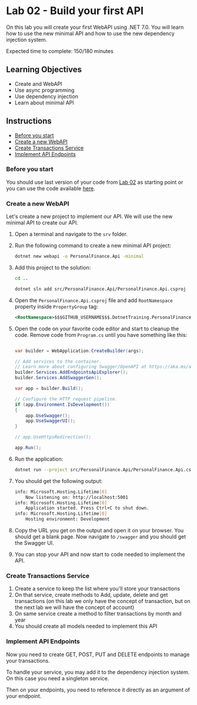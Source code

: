 # Lab 02 - Build your first API

On this lab you will create your first WebAPI using .NET 7.0. You will learn how to use the new minimal API and how to use the new dependency injection system.

Expected time to complete: 150/180 minutes

## Learning Objectives

- Create and WebAPI
- Use async programming
- Use dependency injection
- Learn about minimal API

## Instructions

- [Before you start](#before-you-start)
- [Create a new WebAPI](#create-a-new-webapi)
- [Create Transactions Service](#create-transactions-service)
- [Implement API Endpoints](#implement-api-endpoints)

### Before you start

You should use last version of your code from [Lab 02](lab02.md) as starting point or you can use the code available [here](https://github.com/theonorg/training-personal-finance/tree/lab02).

### Create a new WebAPI

Let's create a new project to implement our API. We will use the new minimal API to create our API.

1. Open a terminal and navigate to the `srv` folder.
2. Run the following command to create a new minimal API project:

    ```bash
    dotnet new webapi -o PersonalFinance.Api -minimal
    ```

3. Add this project to the solution:

    ```bash
    cd ..

    dotnet sln add src/PersonalFinance.Api/PersonalFinance.Api.csproj
    ```

4. Open the `PersonalFinance.Api.csproj` file and add `RootNamespace` property inside `PropertyGroup` tag:

    ```xml
    <RootNamespace>$$$GITHUB_USERNAME$$$.DotnetTraining.PersonalFinanceAPI</RootNamespace>
    ```

5. Open the code on your favorite code editor and start to cleanup the code. Remove code from `Program.cs` until you have something like this:

    ```csharp

    var builder = WebApplication.CreateBuilder(args);

    // Add services to the container.
    // Learn more about configuring Swagger/OpenAPI at https://aka.ms/aspnetcore/swashbuckle
    builder.Services.AddEndpointsApiExplorer();
    builder.Services.AddSwaggerGen();

    var app = builder.Build();

    // Configure the HTTP request pipeline.
    if (app.Environment.IsDevelopment())
    {
        app.UseSwagger();
        app.UseSwaggerUI();
    }

    // app.UseHttpsRedirection();

    app.Run();
    ```

6. Run the application:

    ```bash
    dotnet run --project src/PersonalFinance.Api/PersonalFinance.Api.csproj
    ```

7. You should get the following output:

    ```bash
    info: Microsoft.Hosting.Lifetime[0]
        Now listening on: http://localhost:5001
    info: Microsoft.Hosting.Lifetime[0]
        Application started. Press Ctrl+C to shut down.
    info: Microsoft.Hosting.Lifetime[0]
        Hosting environment: Development
    ```

8. Copy the URL you get on the output and open it on your browser. You should get a blank page. Now navigate to `/swagger` and you should get the Swagger UI.

9. You can stop your API and now start to code needed to implement the API.

### Create Transactions Service

1. Create a service to keep the list where you'll store your transactions
2. On that service, create methods to Add, update, delete and get transactions (on this lab we only have the concept of transaction, but on the next lab we will have the concept of account)
3. On same service create a method to filter transactions by month and year
4. You should create all models needed to implement this API

### Implement API Endpoints

Now you need to create GET, POST, PUT and DELETE endpoints to manage your transactions.

To handle your service, you may add it to the dependency injection system. On this case you need a singleton service.

Then on your endpoints, you need to reference it directly as an argument of your endpoint.
